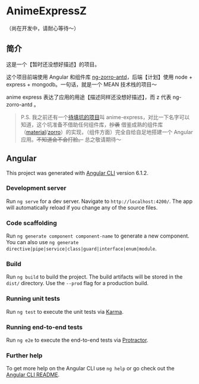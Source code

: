 # AnimeExpressZ

（尚在开发中，请耐心等待～）

## 简介

这是一个【暂时还没想好描述】的项目。

这个项目前端使用 Angular 和组件库 [ng-zorro-antd](https://ng.ant.design/)，后端【计划】使用 node + express + mongodb。一句话，就是一个 MEAN 技术栈的项目～

anime express 表达了应用的用途【描述同样还没想好描述】，而 z 代表 ng-zorro-antd 。

> P.S. 我之前还有一个[待填坑的项目](https://github.com/baishusama/anime-express)叫 anime-express，对比一下名字可以知道，这个坑准备不借助任何组件库，~~抄袭~~ 借鉴成熟的组件库（[material](https://github.com/angular/material2)/[zorro](https://github.com/NG-ZORRO/ng-zorro-antd)）的实现，（组件方面）完全自给自足地搭建一个 Angular 应用。~~不知道会不会打脸。~~ 总之敬请期待～

## Angular

This project was generated with [Angular CLI](https://github.com/angular/angular-cli) version 6.1.2.

### Development server

Run `ng serve` for a dev server. Navigate to `http://localhost:4200/`. The app will automatically reload if you change any of the source files.

### Code scaffolding

Run `ng generate component component-name` to generate a new component. You can also use `ng generate directive|pipe|service|class|guard|interface|enum|module`.

### Build

Run `ng build` to build the project. The build artifacts will be stored in the `dist/` directory. Use the `--prod` flag for a production build.

### Running unit tests

Run `ng test` to execute the unit tests via [Karma](https://karma-runner.github.io).

### Running end-to-end tests

Run `ng e2e` to execute the end-to-end tests via [Protractor](http://www.protractortest.org/).

### Further help

To get more help on the Angular CLI use `ng help` or go check out the [Angular CLI README](https://github.com/angular/angular-cli/blob/master/README.md).
